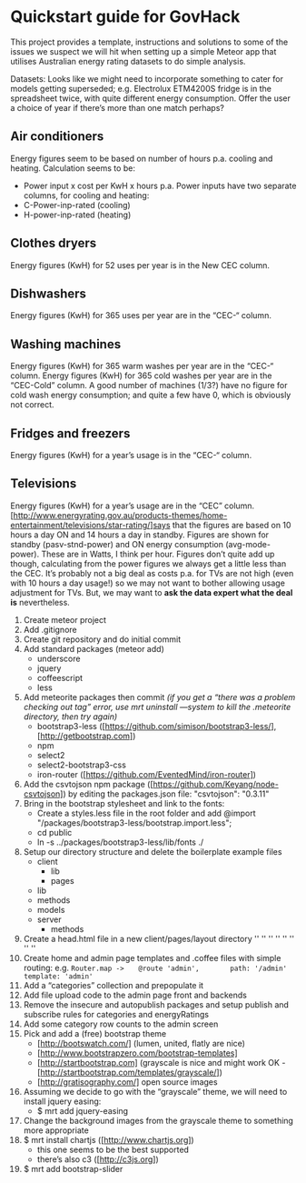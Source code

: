 # Quickstart guide for GovHack

This project provides a template, instructions and solutions to some of the issues we suspect we will hit when setting up a simple Meteor app that utilises Australian energy rating datasets to do simple analysis.

Datasets:
Looks like we might need to incorporate something to cater for models getting superseded; e.g. Electrolux ETM4200S fridge is in the spreadsheet twice, with quite different energy consumption. Offer the user a choice of year if there’s more than one match perhaps?

## Air conditioners
Energy figures seem to be based on number of hours p.a. cooling and heating. Calculation seems to be:
- Power input x cost per KwH x hours p.a.
Power inputs have two separate columns, for cooling and heating:
- C-Power-inp-rated (cooling)
- H-power-inp-rated (heating)

## Clothes dryers
Energy figures (KwH) for 52 uses per year is in the New CEC column.

## Dishwashers
Energy figures (KwH) for 365 uses per year are in the “CEC-“ column.

## Washing machines
Energy figures (KwH) for 365 warm washes per year are in the “CEC-“ column.
Energy figures (KwH) for 365 cold washes per year are in the “CEC-Cold” column.
A good number of machines (1/3?) have no figure for cold wash energy consumption; and quite a few have 0, which is obviously not correct.

## Fridges and freezers
Energy figures (KwH) for a year’s usage is in the “CEC-“ column.

## Televisions
Energy figures (KwH) for a year’s usage are in the “CEC” column. [http://www.energyrating.gov.au/products-themes/home-entertainment/televisions/star-rating/]says that the figures are based on 10 hours a day ON and 14 hours a day in standby.
Figures are shown for standby (pasv-stnd-power) and ON energy consumption (avg-mode-power). These are in Watts, I think per hour. 
Figures don’t quite add up though, calculating from the power figures we always get a little less than the CEC.
It’s probably not a big deal as costs p.a. for TVs are not high (even with 10 hours a day usage!) so we may not want to bother allowing usage adjustment for TVs.
But, we may want to **ask the data expert what the deal is** nevertheless.



1. Create meteor project
2. Add .gitignore
3. Create git repository and do initial commit
3. Add standard packages (meteor add)
	- underscore
	- jquery
	- coffeescript
	- less
4. Add meteorite packages then commit _(if you get a “there was a problem checking out tag” error, use mrt uninstall —system to kill the .meteorite directory, then try again)_
	- bootstrap3-less ([https://github.com/simison/bootstrap3-less/], [http://getbootstrap.com])
	- npm
	- select2
	- select2-bootstrap3-css
	- iron-router ([https://github.com/EventedMind/iron-router])
5. Add the csvtojson npm package ([https://github.com/Keyang/node-csvtojson]) by editing the packages.json file: "csvtojson": "0.3.11"
6. Bring in the bootstrap stylesheet and link to the fonts:
	- Create a styles.less file in the root folder and add @import "/packages/bootstrap3-less/bootstrap.import.less";
	- cd public
	- ln -s ../packages/bootstrap3-less/lib/fonts ./
7. Setup our directory structure and delete the boilerplate example files
	- client
		- lib
		- pages
	- lib
	- methods
	- models
	- server
		- methods
8. Create a head.html file in a new client/pages/layout directory
'' <head>
	'' <title>GovHack</title>
	'' <meta name="viewport" content="width=device-width, initial-scale=1.0, maximum-scale=1.0, user-scalable=no">
'' </head>
'' 
'' <body>
'' <!-- empty body -->
'' </body>
9. Create home and admin page templates and .coffee files with simple routing: e.g.
`Router.map ->`
`	@route 'admin',`
`		path: '/admin'`
`		template: 'admin'`
10. Add a “categories” collection and prepopulate it
11. Add file upload code to the admin page front and backends
12. Remove the insecure and autopublish packages and setup publish and subscribe rules for categories and energyRatings
13. Add some category row counts to the admin screen
14. Pick and add a (free) bootstrap theme
	- [http://bootswatch.com/] (lumen, united, flatly are nice)
	- [http://www.bootstrapzero.com/bootstrap-templates]
	- [http://startbootstrap.com] (grayscale is nice and might work OK - [http://startbootstrap.com/templates/grayscale/])
	- [http://gratisography.com/] open source images
15. Assuming we decide to go with the “grayscale” theme, we will need to install jquery easing:
	- $ mrt add jquery-easing
16. Change the background images from the grayscale theme to something more appropriate
17. $ mrt install chartjs ([http://www.chartjs.org])
	- this one seems to be the best supported
	- there’s also c3 ([http://c3js.org])
18. $ mrt add bootstrap-slider